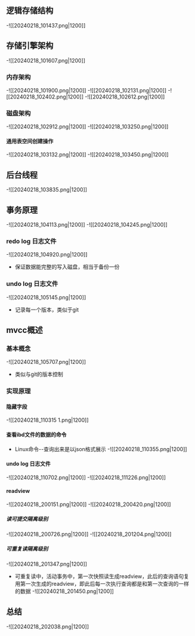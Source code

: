 ## 逻辑存储结构
-![[20240218_101437.png|1200]]
## 存储引擎架构
-![[20240218_101607.png|1200]]
### 内存架构
-![[20240218_101900.png|1200]]
-![[20240218_102131.png|1200]]
-![[20240218_102402.png|1200]]
-![[20240218_102612.png|1200]]
### 磁盘架构
-![[20240218_102912.png|1200]]
-![[20240218_103250.png|1200]]
#### 通用表空间创建操作
-![[20240218_103132.png|1200]]
-![[20240218_103450.png|1200]]
## 后台线程
-![[20240218_103835.png|1200]]
## 事务原理
-![[20240218_104113.png|1200]]
-![[20240218_104245.png|1200]]
### redo log 日志文件
-![[20240218_104920.png|1200]]
- 保证数据能完整的写入磁盘，相当于备份一份
### undo log 日志文件
-![[20240218_105145.png|1200]]
- 记录每一个版本，类似于git
## mvcc概述
### 基本概念
-![[20240218_105707.png|1200]]
- 类似与git的版本控制
### 实现原理
#### 隐藏字段
-![[20240218_110315 1.png|1200]]
#### 查看ibd文件的数据的命令
- Linux命令--查询出来是以json格式展示
-![[20240218_110355.png|1200]]
#### undo log 日志文件
-![[20240218_110702.png|1200]]
-![[20240218_111226.png|1200]]
#### readview
-![[20240218_200151.png|1200]]
-![[20240218_200420.png|1200]]
##### 读可提交隔离级别
-![[20240218_200726.png|1200]]
-![[20240218_201204.png|1200]]
##### 可重复读隔离级别
-![[20240218_201347.png|1200]]
- 可重复读中，活动事务中，第一次快照读生成readview，此后的查询语句复用第一次生成的readview，即此后每一次执行查询都是和第一次查询的一样的数据
-![[20240218_201450.png|1200]]
## 总结
-![[20240218_202038.png|1200]]